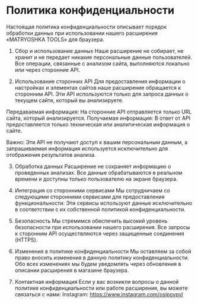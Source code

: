# Политика конфиденциальности

Настоящая политика конфиденциальности описывает порядок обработки данных при использовании нашего расширения «MATRYOSHKA TOOLS» для браузера.

1. Сбор и использование данных
Наше расширение не собирает, не хранит и не передает никакие персональные данные пользователей. Все операции, связанные с анализом сайта, выполняются локально или через сторонние API.

2. Использование сторонних API
Для предоставления информации о настройках и элементах сайтов наше расширение обращается к сторонним API. Эти API используются только для запроса данных о текущем сайте, который вы анализируете.

Передаваемая информация: На сторонние API отправляется только URL сайта, который анализируется.
Получаемая информация: В ответ от API предоставляется только техническая или аналитическая информация о сайте.

Важно: Эти API не получают доступ к вашим персональным данным, а запрашиваемая информация используется исключительно для отображения результатов анализа.

3. Обработка данных
Расширение не сохраняет информацию о проведенных анализах. Все данные обрабатываются в реальном времени и доступны только пользователю на экране браузера.

4. Интеграция со сторонними сервисами
Мы сотрудничаем со следующими сторонними сервисами для предоставления функциональности:
Эти сервисы используют данные исключительно в соответствии с их собственной политикой конфиденциальности.

5. Безопасность
Мы стремимся обеспечить высокий уровень безопасности при использовании нашего расширения. Все запросы к сторонним API осуществляются через защищенные соединения (HTTPS).

6. Изменения в политике конфиденциальности
Мы оставляем за собой право вносить изменения в данную политику конфиденциальности. Обо всех изменениях мы будем уведомлять через обновления в описании расширения в магазине браузера.

7. Контактная информация
Если у вас возникли вопросы о данной политике конфиденциальности или работе расширения, вы можете связаться с нами:
Instagram: https://www.instagram.com/osipovpvl